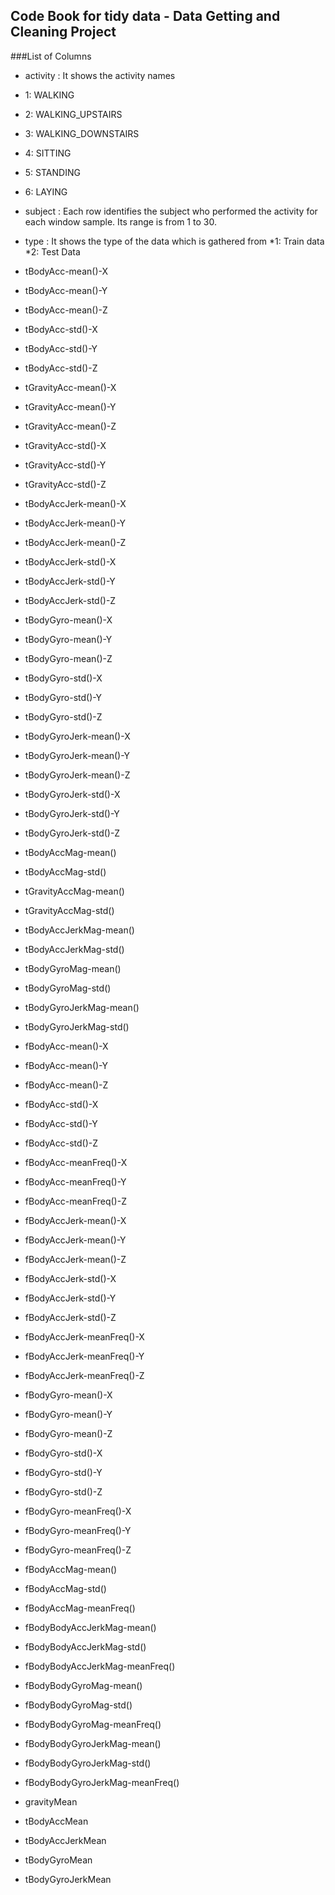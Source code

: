 ## Code Book for tidy data - Data Getting and Cleaning Project

###List of Columns


* activity :
	It shows the activity names
* 1: WALKING
* 2: WALKING_UPSTAIRS
* 3: WALKING_DOWNSTAIRS
* 4: SITTING
* 5: STANDING
* 6: LAYING

		
* subject :
	Each row identifies the subject who performed the activity for each window sample. Its range is from 1 to 30. 

	
* type : 
		It shows the type of the data which is gathered from
		*1: Train data
		*2: Test Data
* tBodyAcc-mean()-X
* tBodyAcc-mean()-Y
* tBodyAcc-mean()-Z
* tBodyAcc-std()-X
* tBodyAcc-std()-Y
* tBodyAcc-std()-Z
* tGravityAcc-mean()-X
* tGravityAcc-mean()-Y
* tGravityAcc-mean()-Z
* tGravityAcc-std()-X
* tGravityAcc-std()-Y
* tGravityAcc-std()-Z
* tBodyAccJerk-mean()-X
* tBodyAccJerk-mean()-Y
* tBodyAccJerk-mean()-Z
* tBodyAccJerk-std()-X
* tBodyAccJerk-std()-Y
* tBodyAccJerk-std()-Z
* tBodyGyro-mean()-X
* tBodyGyro-mean()-Y
* tBodyGyro-mean()-Z
* tBodyGyro-std()-X
* tBodyGyro-std()-Y
* tBodyGyro-std()-Z
* tBodyGyroJerk-mean()-X
* tBodyGyroJerk-mean()-Y
* tBodyGyroJerk-mean()-Z
* tBodyGyroJerk-std()-X
* tBodyGyroJerk-std()-Y
* tBodyGyroJerk-std()-Z
* tBodyAccMag-mean()
* tBodyAccMag-std()
* tGravityAccMag-mean()
* tGravityAccMag-std()
* tBodyAccJerkMag-mean()
* tBodyAccJerkMag-std()
* tBodyGyroMag-mean()
* tBodyGyroMag-std()
* tBodyGyroJerkMag-mean()
* tBodyGyroJerkMag-std()
* fBodyAcc-mean()-X
* fBodyAcc-mean()-Y
* fBodyAcc-mean()-Z
* fBodyAcc-std()-X
* fBodyAcc-std()-Y
* fBodyAcc-std()-Z
* fBodyAcc-meanFreq()-X
* fBodyAcc-meanFreq()-Y
* fBodyAcc-meanFreq()-Z
* fBodyAccJerk-mean()-X
* fBodyAccJerk-mean()-Y
* fBodyAccJerk-mean()-Z
* fBodyAccJerk-std()-X
* fBodyAccJerk-std()-Y
* fBodyAccJerk-std()-Z
* fBodyAccJerk-meanFreq()-X
* fBodyAccJerk-meanFreq()-Y
* fBodyAccJerk-meanFreq()-Z
* fBodyGyro-mean()-X
* fBodyGyro-mean()-Y
* fBodyGyro-mean()-Z
* fBodyGyro-std()-X
* fBodyGyro-std()-Y
* fBodyGyro-std()-Z
* fBodyGyro-meanFreq()-X
* fBodyGyro-meanFreq()-Y
* fBodyGyro-meanFreq()-Z
* fBodyAccMag-mean()
* fBodyAccMag-std()
* fBodyAccMag-meanFreq()
* fBodyBodyAccJerkMag-mean()
* fBodyBodyAccJerkMag-std()
* fBodyBodyAccJerkMag-meanFreq()
* fBodyBodyGyroMag-mean()
* fBodyBodyGyroMag-std()
* fBodyBodyGyroMag-meanFreq()
* fBodyBodyGyroJerkMag-mean()
* fBodyBodyGyroJerkMag-std()
* fBodyBodyGyroJerkMag-meanFreq()
* gravityMean
* tBodyAccMean
* tBodyAccJerkMean
* tBodyGyroMean
* tBodyGyroJerkMean